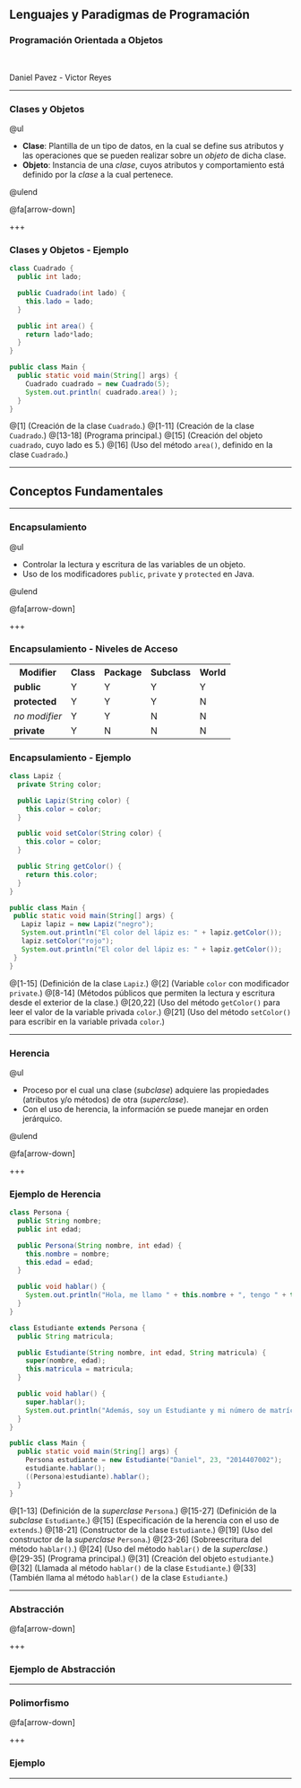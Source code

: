 ## Lenguajes y Paradigmas de Programación
### Programación Orientada a Objetos

<br>

Daniel Pavez - Victor Reyes

---
### Clases y Objetos

@ul
- **Clase**: Plantilla de un tipo de datos, en la cual se define sus atributos y las operaciones que se pueden realizar sobre un *objeto* de dicha clase.
- **Objeto**: Instancia de una *clase*, cuyos atributos y comportamiento está definido por la *clase* a la cual pertenece.

@ulend

@fa[arrow-down]

+++

### Clases y Objetos - Ejemplo

```Java
class Cuadrado {
  public int lado;

  public Cuadrado(int lado) {
    this.lado = lado;
  }

  public int area() {
    return lado*lado;
  }
}

public class Main {
  public static void main(String[] args) {
    Cuadrado cuadrado = new Cuadrado(5);
    System.out.println( cuadrado.area() );
  }
}
```

@[1] (Creación de la clase `Cuadrado`.)
@[1-11] (Creación de la clase `Cuadrado`.)
@[13-18] (Programa principal.)
@[15] (Creación del objeto `cuadrado`, cuyo lado es 5.)
@[16] (Uso del método `area()`, definido en la clase `Cuadrado`.)

---
## Conceptos Fundamentales
---
### Encapsulamiento

@ul

- Controlar la lectura y escritura de las variables de un objeto.
- Uso de los modificadores `public`, `private` y `protected` en Java.

@ulend

@fa[arrow-down]

+++
### Encapsulamiento - Niveles de Acceso

<table>
  <tr>
    <th>Modifier</th>
    <th>Class</th>
    <th>Package</th>
    <th>Subclass</th>
    <th>World</th>
  </tr>
  <tr>
    <td><b>public</b></td>
    <td>Y</td>
    <td>Y</td>
    <td>Y</td>
    <td>Y</td>
  </tr>
  <tr class="fragment">
    <td><b>protected</b></td>
    <td>Y</td>
    <td>Y</td>
    <td>Y</td>
    <td>N</td>
  </tr>
  <tr class="fragment">
    <td><i>no modifier</i></td>
    <td>Y</td>
    <td>Y</td>
    <td>N</td>
    <td>N</td>
  </tr>
  <tr class="fragment">
    <td><b>private</b></td>
    <td>Y</td>
    <td>N</td>
    <td>N</td>
    <td>N</td>
  </tr>
</table>

### Encapsulamiento - Ejemplo

```Java
class Lapiz {
  private String color;

  public Lapiz(String color) {
    this.color = color;
  }

  public void setColor(String color) {
    this.color = color;
  }

  public String getColor() {
    return this.color;
  }
}

public class Main {
 public static void main(String[] args) {
   Lapiz lapiz = new Lapiz("negro");
   System.out.println("El color del lápiz es: " + lapiz.getColor());
   lapiz.setColor("rojo");
   System.out.println("El color del lápiz es: " + lapiz.getColor());
 }
}
```

@[1-15] (Definición de la clase `Lapiz`.)
@[2] (Variable `color` con modificador `private`.)
@[8-14] (Métodos públicos que permiten la lectura y escritura desde el exterior de la clase.)
@[20,22] (Uso del método `getColor()` para leer el valor de la variable privada `color`.)
@[21] (Uso del método `setColor()` para escribir en la variable privada `color`.)

---
### Herencia

@ul

- Proceso por el cual una clase (*subclase*) adquiere las propiedades (atributos y/o métodos) de otra (*superclase*).
- Con el uso de herencia, la información se puede manejar en orden jerárquico.

@ulend

@fa[arrow-down]

+++

### Ejemplo de Herencia

```Java
class Persona {
  public String nombre;
  public int edad;

  public Persona(String nombre, int edad) {
    this.nombre = nombre;
    this.edad = edad;
  }

  public void hablar() {
    System.out.println("Hola, me llamo " + this.nombre + ", tengo " + this.edad + " años.");
  }
}

class Estudiante extends Persona {
  public String matricula;

  public Estudiante(String nombre, int edad, String matricula) {
    super(nombre, edad);
    this.matricula = matricula;
  }

  public void hablar() {
    super.hablar();
    System.out.println("Además, soy un Estudiante y mi número de matrícula es: " + this.matricula);
  }
}

public class Main {
  public static void main(String[] args) {
    Persona estudiante = new Estudiante("Daniel", 23, "2014407002");
    estudiante.hablar();
    ((Persona)estudiante).hablar();
  }
}
```

@[1-13] (Definición de la *superclase* `Persona`.)
@[15-27] (Definición de la *subclase* `Estudiante`.)
@[15] (Especificación de la herencia con el uso de `extends`.)
@[18-21] (Constructor de la clase `Estudiante`.)
@[19] (Uso del constructor de la *superclase* `Persona`.)
@[23-26] (Sobreescritura del método `hablar()`.)
@[24] (Uso del método `hablar()` de la *superclase*.)
@[29-35] (Programa principal.)
@[31] (Creación del objeto `estudiante`.)
@[32] (Llamada al método `hablar()` de la clase `Estudiante`.)
@[33] (También llama al método `hablar()` de la clase `Estudiante`.)

---
### Abstracción



@fa[arrow-down]

+++

### Ejemplo de Abstracción

---
### Polimorfismo

@fa[arrow-down]

+++

### Ejemplo

---
